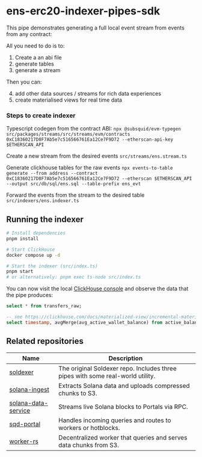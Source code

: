 # ens-erc20-indexer-pipes-sdk

This pipe demonstrates generating a full local event stream from events from any contract:

All you need to do is to:

1. Create a an abi file
2. generate tables
3. generate a stream

Then you can:

4. add other data sources / streams for rich data experiences
5. create materialised views for real time data 

### Steps to create indexer

Typescript codegen from the contract ABI:
`npx @subsquid/evm-typegen src/packages/streams/src/streams/evm/contracts 0xC18360217D8F7Ab5e7c516566761Ea12Ce7F9D72 --etherscan-api-key $ETHERSCAN_API`

Create a new stream from the desired events
`src/streams/ens.stream.ts`

Generate clickhouse tables for the raw events
`npx events-to-table generate --from address --contract 0xC18360217D8F7Ab5e7c516566761Ea12Ce7F9D72 --etherscan $ETHERSCAN_API --output src/db/sql/ens.sql --table-prefix ens_evt`

Forward the events from the stream to the desired table
`src/indexers/ens.indexer.ts`


## Running the indexer

```bash
# Install dependencies
pnpm install

# Start ClickHouse
docker compose up -d

# Start the indexer (src/index.ts)
pnpm start
# or alternatively: pnpm exec ts-node src/index.ts
```
You can now visit the local [ClickHouse console](http://localhost:8123/play) and observe the data that the pipe produces:
```sql
select * from transfers_raw;
```
```sql
-- see https://clickhouse.com/docs/materialized-view/incremental-materialized-view
select timestamp, avgMerge(avg_active_wallet_balance) from active_balance_stats group by timestamp;
```

## Related repositories

| Name | Description |
|------|-------------|
| [soldexer](https://github.com/subsquid-labs/soldexer) | The original Soldexer repo. Includes three pipes with some real-world utility. |
| [solana-ingest](https://github.com/subsquid/squid-sdk/tree/master/solana/solana-ingest) | Extracts Solana data and uploads compressed chunks to S3. |
| [solana-data-service](https://github.com/subsquid/squid-sdk/tree/solana-data-service/solana/solana-data-service) | Streams live Solana blocks to Portals via RPC. |
| [sqd-portal](https://github.com/subsquid/sqd-portal) | Handles incoming queries and routes to workers or hotblocks. |
| [worker-rs](https://github.com/subsquid/worker-rs) | Decentralized worker that queries and serves data chunks from S3. |
